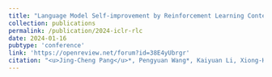 ```yaml
---
title: "Language Model Self-improvement by Reinforcement Learning Contemplation"
collection: publications
permalink: /publication/2024-iclr-rlc
date: 2024-01-16
pubtype: 'conference'
link: 'https://openreview.net/forum?id=38E4yUbrgr'
citation: "<u>Jing-Cheng Pang</u>*, Pengyuan Wang*, Kaiyuan Li, Xiong-Hui Chen, Jiacheng Xu, ZongZhang Zhang and Yang Yu. <i>Language Model Self-improvement by Reinforcement Learning Contemplation. </i> In: <b>ICLR'24</b>, 2024."
---
```

